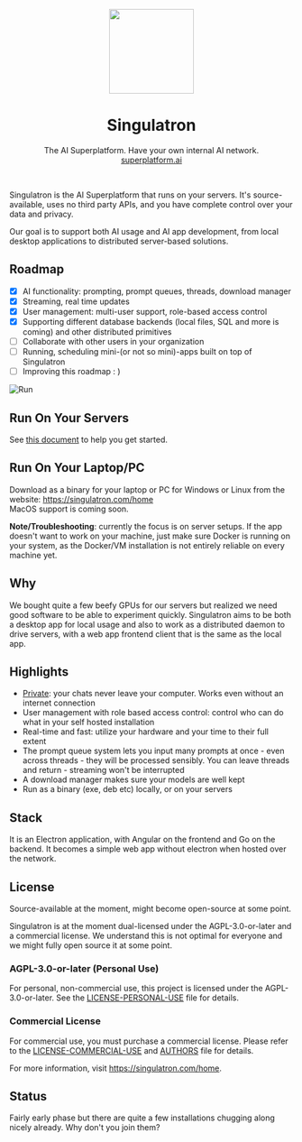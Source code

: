 <p align="center">
  <img width="150px" src="https://singulatron.com/assets/logo-lighter.png" />
  <div align="center">
    <span>
      <h1>Singulatron</h1>
    </span>
    <div>
      The AI Superplatform. Have your own internal AI network.
    </div>
    <div>
      <a href="https://superplatform.ai">superplatform.ai</a>
    </div>
  </div>
<p>
<br />

Singulatron is the AI Superplatform that runs on your servers. 
It's source-available, uses no third party APIs, and you have complete control over your data and privacy.

Our goal is to support both AI usage and AI app development, from local desktop applications to distributed server-based solutions.

## Roadmap

- [x] AI functionality: prompting, prompt queues, threads, download manager
- [x] Streaming, real time updates
- [x] User management: multi-user support, role-based access control
- [x] Supporting different database backends (local files, SQL and more is coming) and other distributed primitives
- [ ] Collaborate with other users in your organization
- [ ] Running, scheduling mini-(or not so mini)-apps built on top of Singulatron
- [ ] Improving this roadmap : )

![Run](https://singulatron.com/assets/chat.png?refresh=1)
## Run On Your Servers

See [this document](./docs/server.md) to help you get started.

## Run On Your Laptop/PC

Download as a binary for your laptop or PC for Windows or Linux from the website: https://singulatron.com/home  
MacOS support is coming soon.

**Note/Troubleshooting**: currently the focus is on server setups. If the app doesn't want to work on your machine, just make sure Docker is running on your system, as the Docker/VM installation is not entirely reliable on every machine yet.

## Why

We bought quite a few beefy GPUs for our servers but realized we need good software to be able to experiment quickly.
Singulatron aims to be both a desktop app for local usage and also to work as a distributed daemon to drive servers, with a web app frontend client that is the same as the local app.

## Highlights

- [Private](./docs/privacy.md): your chats never leave your computer. Works even without an internet connection
- User management with role based access control: control who can do what in your self hosted installation
- Real-time and fast: utilize your hardware and your time to their full extent
- The prompt queue system lets you input many prompts at once - even across threads - they will be processed sensibly. You can leave threads and return - streaming won't be interrupted
- A download manager makes sure your models are well kept
- Run as a binary (exe, deb etc) locally, or on your servers

## Stack

It is an Electron application, with Angular on the frontend and Go on the backend. It becomes a simple web app without electron when hosted over the network.

## License

Source-available at the moment, might become open-source at some point.

Singulatron is at the moment dual-licensed under the AGPL-3.0-or-later and a commercial license.
We understand this is not optimal for everyone and we might fully open source it at some point.

### AGPL-3.0-or-later (Personal Use)

For personal, non-commercial use, this project is licensed under the AGPL-3.0-or-later. See the [LICENSE-PERSONAL-USE](LICENSE-PERSONAL-USE) file for details.

### Commercial License

For commercial use, you must purchase a commercial license. Please refer to the [LICENSE-COMMERCIAL-USE](LICENSE-COMMERCIAL-USE) and [AUTHORS](AUTHORS) file for details.

For more information, visit https://singulatron.com/home.

## Status

Fairly early phase but there are quite a few installations chugging along nicely already. Why don't you join them?
